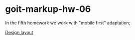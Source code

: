 # goit-markup-hw-06

In the fifth homework we work with "mobile first" adaptation;

[Design layout](<https://www.figma.com/file/Kr5Q4EVrEAqpOWko4QeEJb/Web-Studio-(Version-4.0)?type=design&node-id=0-1&mode=design&t=xlepghMvs5orNRss-0>)
